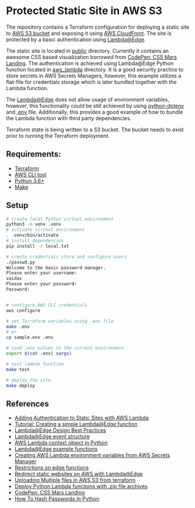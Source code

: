 # Protected Static Site in AWS S3

The repository contains a Terraform configuration for deploying a static site to [AWS S3 bucket](https://aws.amazon.com/s3/) and exposing it using [AWS CloudFront](https://aws.amazon.com/cloudfront/). The site is protected by a basic authentication using [Lambda@Edge](https://aws.amazon.com/lambda/edge/).

The static site is located in [public](public/) directory. Currently it contains an awesome CSS based visualization borrowed from [CodePen: CSS Mars Landing](https://codepen.io/mgitch/pen/pECcD). The authentication is achieved using Lambda@Edge Python function located in [aws_lambda](aws_lambda/) directory. It is a good security practice to store secrets in AWS Secrets Managers, however, this example utilizes a flat-file for credentials storage which is later bundled together with the Lambda function.


The [Lambda@Edge](https://aws.amazon.com/lambda/edge/) does not allow usage of environment variables, however, this functionality could be still achieved by using [python-dotenv](https://github.com/theskumar/python-dotenv) and [.env](aws_lambda/.env) file. Additionally, this provides a good example of how to bundle the Lambda function with third party dependencies.

Terraform state is being written to a S3 bucket. The bucket needs to exist prior to running the Terraform deployment.

## Requirements:

 - [Terraform](https://www.terraform.io/downloads.html)
 - [AWS CLI tool](https://aws.amazon.com/cli/)
 - [Python 3.6+](https://www.python.org/downloads/)
 - [Make](https://www.gnu.org/software/make/)


## Setup

```bash
# create local Python virtual environment
python3 -m venv .venv
# activate virtual environment
. .venv/bin/activate
# install dependencies
pip install -r local.txt

# create credentials store and configure users
./passwd.py 
Welcome to the basic password manager.
Please enter your username:
vaidas
Please enter your password:
Password:


# configure AWS CLI credentials
aws configure

# set Terraform variables using .env file
make .env
# or
cp sample.env .env

# load .env values to the current environment
export $(cat .env| xargs)

# test lambda function
make test

# deploy the site
make deploy
```


## References
  - [Adding Authentication to Static Sites with AWS Lambda](https://douglasduhaime.com/posts/s3-lambda-auth.html)
  - [Tutorial: Creating a simple Lambda@Edge function](https://docs.aws.amazon.com/AmazonCloudFront/latest/DeveloperGuide/lambda-edge-how-it-works-tutorial.html)
  - [Lambda@Edge Design Best Practices](https://aws.amazon.com/blogs/networking-and-content-delivery/lambdaedge-design-best-practices/)
  - [Lambda@Edge event structure](https://docs.aws.amazon.com/AmazonCloudFront/latest/DeveloperGuide/lambda-event-structure.html)
  - [AWS Lambda context object in Python](https://docs.aws.amazon.com/lambda/latest/dg/python-context.html)
  - [Lambda@Edge example functions](https://docs.aws.amazon.com/AmazonCloudFront/latest/DeveloperGuide/lambda-examples.html)
  - [Creating AWS Lambda environment variables from AWS Secrets Manager](https://aws.amazon.com/blogs/compute/creating-aws-lambda-environmental-variables-from-aws-secrets-manager/)
  - [Restrictions on edge functions](https://docs.aws.amazon.com/AmazonCloudFront/latest/DeveloperGuide/edge-functions-restrictions.html)
  - [Redirect static websites on AWS with Lambda@Edge](https://medium.com/@robbytaylor/redirect-static-websites-on-aws-with-lambda-edge-14f2944ae02d)
  - [Uploading Multiple files in AWS S3 from terraform](https://stackoverflow.com/questions/57456167/uploading-multiple-files-in-aws-s3-from-terraform)
  - [Deploy Python Lambda functions with .zip file archives](https://docs.aws.amazon.com/lambda/latest/dg/python-package.html)
  - [CodePen: CSS Mars Landing](https://codepen.io/mgitch/pen/pECcD)
  - [How To Hash Passwords In Python](https://nitratine.net/blog/post/how-to-hash-passwords-in-python/)
